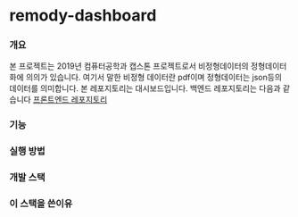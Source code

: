 # remody-dashboard


### 개요
본 프로젝트는 2019년 컴퓨터공학과 캡스톤 프로젝트로서 비정형데이터의 정형데이터화에 의의가 있습니다. 여기서 말한 비정형 데이터란 pdf이며 정형데이터는 json등의 데이터를 의미합니다. 본 레포지토리는 대시보드입니다. 백엔드 레포지토리는 다음과 같습니다 [프론트엔드 레포지토리](https://github.com/remody/remody-server)

### 기능

### 실행 방법


### 개발 스택


### 이 스택을 쓴이유

